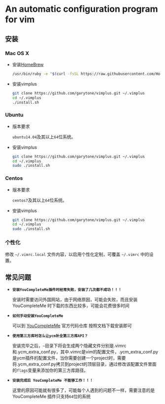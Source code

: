 
An automatic configuration program for vim
===============================================


## 安装

### Mac OS X

- 安装[HomeBrew][1]
 
    ```bash
    /usr/bin/ruby -e "$(curl -fsSL https://raw.githubusercontent.com/Homebrew/install/master/install)"
    ```

- 安装vimplus

    ```bash
    git clone https://github.com/garytone/vimplus.git ~/.vimplus
    cd ~/.vimplus
    ./install.sh
    ```

### Ubuntu

- 版本要求

    `ubuntu14.04`及其以上`64`位系统。

- 安装vimplus

    ```bash
    git clone https://github.com/garytone/vimplus.git ~/.vimplus
    cd ~/.vimplus
    sudo ./install.sh
    ```

### Centos

- 版本要求

    `centos7`及其以上`64`位系统。

- 安装vimplus

    ```bash
    git clone https://github.com/garytone/vimplus.git ~/.vimplus
    cd ~/.vimplus
    sudo ./install.sh
    ```

### 个性化

修改 `~/.vimrc.local` 文件内容，以启用个性化定制，可覆盖 `~/.vimrc` 中的设置。

## 常见问题

- **`安装YouCompleteMe插件时经常失败，安装了几次都不成功！！！`**

    安装时需要访问外国网站，由于网络原因，可能会失败，而且安装 YouCompleteMe 时下载的东西比较多，可能会花费很多时间

- **`如何手动安装YouCompleteMe`**
    
    可以到 [YouCompleteMe][2] 官方代码仓库  按照文档下载安装即可

- **`使用第三方库时怎么让ycm补全第三方库API？`**

    安装完毕之后，`~`目录下将会生成两个隐藏文件分别是.vimrc和.ycm_extra_conf.py，其中.vimrc是vim的配置文件，.ycm_extra_conf.py是ycm插件的配置文件，当你需要创建一个project时，需要将.ycm_extra_conf.py拷贝到project的顶层目录，通过修改该配置文件里面的`flags`变量来添加你的第三方库路径。

- **`安装完成后 YouCompleteMe 不能够工作！！！`**

    这里的原因可能就有很多了，可能每个人遇到的问题不一样，需要注意的是 YouCompleteMe 插件只支持`64`位的系统

[1]: https://brew.sh/
[2]: https://github.com/Valloric/YouCompleteMe

